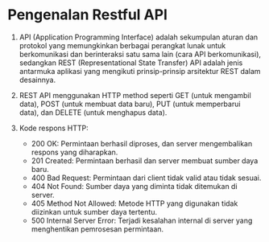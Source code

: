 # Pengenalan Restful API
1. API (Application Programming Interface) adalah sekumpulan aturan dan protokol yang memungkinkan berbagai perangkat lunak untuk berkomunikasi dan berinteraksi satu sama lain (cara API berkomunikasi), sedangkan REST (Representational State Transfer) API adalah  jenis antarmuka aplikasi yang mengikuti prinsip-prinsip arsitektur REST dalam desainnya.

2. REST API menggunakan HTTP method seperti GET (untuk mengambil data), POST (untuk membuat data baru), PUT (untuk memperbarui data), dan DELETE (untuk menghapus data). 

3. Kode respons HTTP:
    - 200 OK: Permintaan berhasil diproses, dan server mengembalikan respons yang diharapkan.
    - 201 Created: Permintaan berhasil dan server membuat sumber daya baru.
    - 400 Bad Request: Permintaan dari client tidak valid atau tidak sesuai.
    - 404 Not Found: Sumber daya yang diminta tidak ditemukan di server.
    - 405 Method Not Allowed: Metode HTTP yang digunakan tidak diizinkan untuk sumber daya tertentu.
    - 500 Internal Server Error: Terjadi kesalahan internal di server yang menghentikan pemrosesan permintaan.

